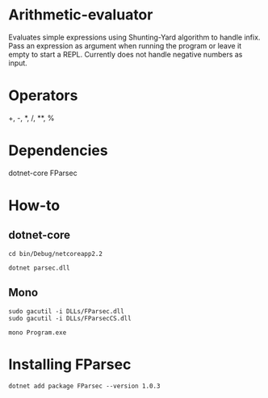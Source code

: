 # Arithmetic-evaluator
Evaluates simple expressions using Shunting-Yard algorithm to handle infix. 
Pass an expression as argument when running the program or leave it empty to start a REPL. 
Currently does not handle negative numbers as input.

# Operators
+, -, *, /, **, %

# Dependencies
dotnet-core
FParsec

# How-to
## dotnet-core
```
cd bin/Debug/netcoreapp2.2
```
```
dotnet parsec.dll
```
## Mono
```
sudo gacutil -i DLLs/FParsec.dll
sudo gacutil -i DLLs/FParsecCS.dll
```
```
mono Program.exe
```

# Installing FParsec
```
dotnet add package FParsec --version 1.0.3
```